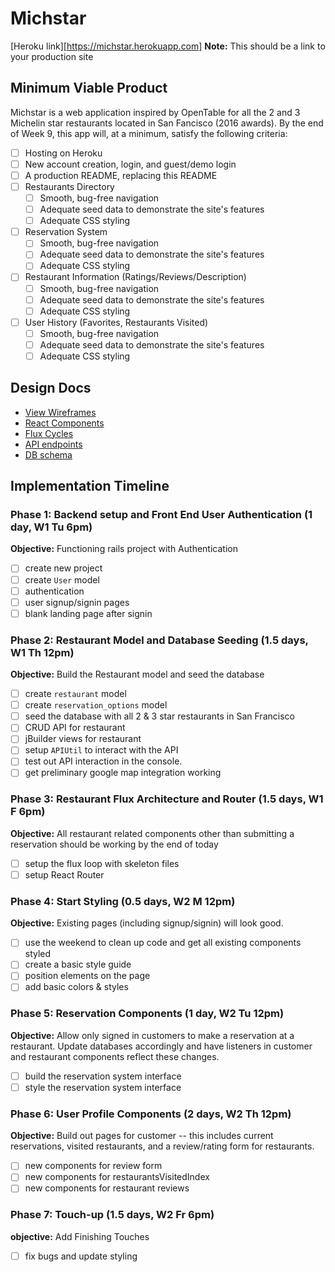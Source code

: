 # Michstar

[Heroku link][https://michstar.herokuapp.com] **Note:** This should be a link to your production site

[heroku]: http://www.herokuapp.com

## Minimum Viable Product

Michstar is a web application inspired by OpenTable for all the 2 and 3 Michelin star restaurants located in San Fancisco (2016 awards).  By the end of Week 9, this app will, at a minimum, satisfy the following criteria:

- [ ] Hosting on Heroku
- [ ] New account creation, login, and guest/demo login
- [ ] A production README, replacing this README
- [ ] Restaurants Directory
  - [ ] Smooth, bug-free navigation
  - [ ] Adequate seed data to demonstrate the site's features
  - [ ] Adequate CSS styling
- [ ] Reservation System
  - [ ] Smooth, bug-free navigation
  - [ ] Adequate seed data to demonstrate the site's features
  - [ ] Adequate CSS styling
- [ ] Restaurant Information (Ratings/Reviews/Description)
  - [ ] Smooth, bug-free navigation
  - [ ] Adequate seed data to demonstrate the site's features
  - [ ] Adequate CSS styling
- [ ] User History (Favorites, Restaurants Visited)
  - [ ] Smooth, bug-free navigation
  - [ ] Adequate seed data to demonstrate the site's features
  - [ ] Adequate CSS styling

## Design Docs
* [View Wireframes][views]
* [React Components][components]
* [Flux Cycles][flux-cycles]
* [API endpoints][api-endpoints]
* [DB schema][schema]

[views]: docs/views.md
[components]: docs/components.md
[flux-cycles]: docs/flux-cycles.md
[api-endpoints]: docs/api-endpoints.md
[schema]: docs/schema.md

## Implementation Timeline

### Phase 1: Backend setup and Front End User Authentication (1 day, W1 Tu 6pm)

**Objective:** Functioning rails project with Authentication

- [ ] create new project
- [ ] create `User` model
- [ ] authentication
- [ ] user signup/signin pages
- [ ] blank landing page after signin

### Phase 2: Restaurant Model and Database Seeding (1.5 days, W1 Th 12pm)

**Objective:** Build the Restaurant model and seed the database

- [ ] create `restaurant` model
- [ ] create `reservation_options` model
- [ ] seed the database with all 2 & 3 star restaurants in San Francisco
- [ ] CRUD API for restaurant
- [ ] jBuilder views for restaurant
- [ ] setup `APIUtil` to interact with the API
- [ ] test out API interaction in the console.
- [ ] get preliminary google map integration working

### Phase 3: Restaurant Flux Architecture and Router (1.5 days, W1 F 6pm)

**Objective:** All restaurant related components other than submitting a reservation should be working by the end of today

- [ ] setup the flux loop with skeleton files
- [ ] setup React Router

### Phase 4: Start Styling (0.5 days, W2 M 12pm)

**Objective:** Existing pages (including signup/signin) will look good.

- [ ] use the weekend to clean up code and get all existing components styled
- [ ] create a basic style guide
- [ ] position elements on the page
- [ ] add basic colors & styles

### Phase 5: Reservation Components (1 day, W2 Tu 12pm)

**Objective:** Allow only signed in customers to make a reservation at a restaurant. Update databases accordingly and have listeners in customer and restaurant components reflect these changes.

- [ ] build the reservation system interface
- [ ] style the reservation system interface

### Phase 6: User Profile Components (2 days, W2 Th 12pm)

**Objective:** Build out pages for customer -- this includes current reservations, visited restaurants, and a review/rating form for restaurants.

- [ ] new components for review form
- [ ] new components for restaurantsVisitedIndex
- [ ] new components for restaurant reviews

### Phase 7: Touch-up (1.5 days, W2 Fr 6pm)

**objective:** Add Finishing Touches

- [ ] fix bugs and update styling


[phase-one]: docs/phases/phase1.md
[phase-two]: docs/phases/phase2.md
[phase-three]: docs/phases/phase3.md
[phase-four]: docs/phases/phase4.md
[phase-five]: docs/phases/phase5.md
